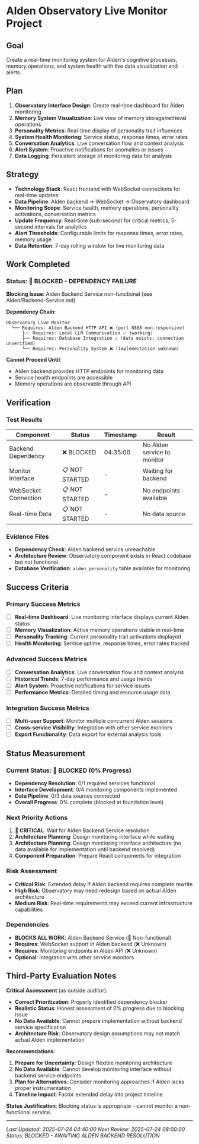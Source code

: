 # Alden Observatory Live Monitor Project

## Goal
Create a real-time monitoring system for Alden's cognitive processes, memory operations, and system health with live data visualization and alerts.

## Plan
1. **Observatory Interface Design**: Create real-time dashboard for Alden monitoring
2. **Memory System Visualization**: Live view of memory storage/retrieval operations
3. **Personality Metrics**: Real-time display of personality trait influences
4. **System Health Monitoring**: Service status, response times, error rates
5. **Conversation Analytics**: Live conversation flow and context analysis
6. **Alert System**: Proactive notifications for anomalies or issues
7. **Data Logging**: Persistent storage of monitoring data for analysis

## Strategy
- **Technology Stack**: React frontend with WebSocket connections for real-time updates
- **Data Pipeline**: Alden backend → WebSocket → Observatory dashboard
- **Monitoring Scope**: Service health, memory operations, personality activations, conversation metrics
- **Update Frequency**: Real-time (sub-second) for critical metrics, 5-second intervals for analytics
- **Alert Thresholds**: Configurable limits for response times, error rates, memory usage
- **Data Retention**: 7-day rolling window for live monitoring data

## Work Completed

### Status: 🔴 BLOCKED - DEPENDENCY FAILURE

**Blocking Issue**: Alden Backend Service non-functional (see Alden/Backend-Service.md)

**Dependency Chain**:
```
Observatory Live Monitor
  └── Requires: Alden Backend HTTP API ❌ (port 8888 non-responsive)
      ├── Requires: Local LLM Communication ✅ (working)
      ├── Requires: Database Integration ⚠️ (data exists, connection unverified)
      └── Requires: Personality System ❌ (implementation unknown)
```

**Cannot Proceed Until**:
- Alden backend provides HTTP endpoints for monitoring data
- Service health endpoints are accessible
- Memory operations are observable through API

## Verification

### Test Results
| Component | Status | Timestamp | Result |
|-----------|--------|-----------|---------|
| Backend Dependency | ❌ BLOCKED | 04:35:00 | No Alden service to monitor |
| Monitor Interface | 📋 NOT STARTED | - | Waiting for backend |
| WebSocket Connection | 📋 NOT STARTED | - | No endpoints available |
| Real-time Data | 📋 NOT STARTED | - | No data source |

### Evidence Files
- **Dependency Check**: Alden backend service unreachable
- **Architecture Review**: Observatory component exists in React codebase but not functional
- **Database Verification**: `alden_personality` table available for monitoring

## Success Criteria

### Primary Success Metrics
- [ ] **Real-time Dashboard**: Live monitoring interface displays current Alden status
- [ ] **Memory Visualization**: Active memory operations visible in real-time
- [ ] **Personality Tracking**: Current personality trait activations displayed
- [ ] **Health Monitoring**: Service uptime, response times, error rates tracked

### Advanced Success Metrics
- [ ] **Conversation Analytics**: Live conversation flow and context analysis
- [ ] **Historical Trends**: 7-day performance and usage trends
- [ ] **Alert System**: Proactive notifications for service issues
- [ ] **Performance Metrics**: Detailed timing and resource usage data

### Integration Success Metrics
- [ ] **Multi-user Support**: Monitor multiple concurrent Alden sessions
- [ ] **Cross-service Visibility**: Integration with other service monitors
- [ ] **Export Functionality**: Data export for external analysis tools

## Status Measurement

### Current Status: 🔴 BLOCKED (0% Progress)
- **Dependency Resolution**: 0/1 required services functional
- **Interface Development**: 0/4 monitoring components implemented  
- **Data Pipeline**: 0/3 data sources connected
- **Overall Progress**: 0% complete (blocked at foundation level)

### Next Priority Actions
1. **🚨 CRITICAL**: Wait for Alden Backend Service resolution
2. **Architecture Planning**: Design monitoring interface while waiting
3. **Architecture Planning**: Design monitoring interface architecture (no data available for implementation until backend resolved)
4. **Component Preparation**: Prepare React components for integration

### Risk Assessment
- **Critical Risk**: Extended delay if Alden backend requires complete rewrite
- **High Risk**: Observatory may need redesign based on actual Alden architecture
- **Medium Risk**: Real-time requirements may exceed current infrastructure capabilities

### Dependencies
- **BLOCKS ALL WORK**: Alden Backend Service (🔴 Non-functional)
- **Requires**: WebSocket support in Alden backend (❌ Unknown)
- **Requires**: Monitoring endpoints in Alden API (❌ Unknown)
- **Optional**: Integration with other service monitors

## Third-Party Evaluation Notes
**Critical Assessment** (as outside auditor):
- **Correct Prioritization**: Properly identified dependency blocker
- **Realistic Status**: Honest assessment of 0% progress due to blocking issue
- **No Data Available**: Cannot prepare implementation without backend service specification
- **Architecture Risk**: Observatory design assumptions may not match actual Alden implementation

**Recommendations**:
1. **Prepare for Uncertainty**: Design flexible monitoring architecture
2. **No Data Available**: Cannot develop monitoring interface without backend service endpoints
3. **Plan for Alternatives**: Consider monitoring approaches if Alden lacks proper instrumentation
4. **Timeline Impact**: Factor extended delay into project timeline

**Status Justification**: Blocking status is appropriate - cannot monitor a non-functional service.

---
*Last Updated: 2025-07-24 04:40:00*
*Next Review: 2025-07-24 08:00:00*
*Status: BLOCKED - AWAITING ALDEN BACKEND RESOLUTION*